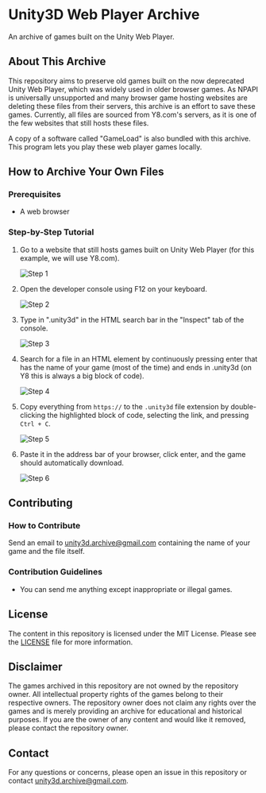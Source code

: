 # Unity3D Web Player Archive

An archive of games built on the Unity Web Player.

## About This Archive

This repository aims to preserve old games built on the now deprecated Unity Web Player, which was widely used in older browser games. As NPAPI is universally unsupported and many browser game hosting websites are deleting these files from their servers, this archive is an effort to save these games. Currently, all files are sourced from Y8.com's servers, as it is one of the few websites that still hosts these files.

A copy of a software called "GameLoad" is also bundled with this archive. This program lets you play these web player games locally.

## How to Archive Your Own Files

### Prerequisites

- A web browser

### Step-by-Step Tutorial

1. Go to a website that still hosts games built on Unity Web Player (for this example, we will use Y8.com).
   
   ![Step 1](https://github.com/oof-hie/Unity3D-Archive/assets/74454909/441f363d-70bc-45c5-a743-a298f1ed887e)

2. Open the developer console using F12 on your keyboard.
   
   ![Step 2](https://github.com/oof-hie/Unity3D-Archive/assets/74454909/2545416c-3f19-410f-859b-f94430b28c98)

3. Type in ".unity3d" in the HTML search bar in the "Inspect" tab of the console.
   
   ![Step 3](https://github.com/oof-hie/Unity3D-Archive/assets/74454909/e176560c-d7bb-4420-ac1d-7a48ec4c5ae8)

4. Search for a file in an HTML element by continuously pressing enter that has the name of your game (most of the time) and ends in .unity3d (on Y8 this is always a big block of code).
   
   ![Step 4](https://github.com/oof-hie/Unity3D-Archive/assets/74454909/87223f0b-70b7-4a85-ada1-4847464a86a2)

5. Copy everything from `https://` to the `.unity3d` file extension by double-clicking the highlighted block of code, selecting the link, and pressing `Ctrl + C`.
   
   ![Step 5](https://github.com/oof-hie/Unity3D-Archive/assets/74454909/3d5311b8-0b14-4d20-b049-daf6e665cec4)

6. Paste it in the address bar of your browser, click enter, and the game should automatically download.
   
   ![Step 6](https://github.com/oof-hie/Unity3D-Archive/assets/74454909/60f516bf-6737-45f6-b596-47eb5f4ec597)

## Contributing

### How to Contribute

Send an email to [unity3d.archive@gmail.com](mailto:unity3d.archive@gmail.com) containing the name of your game and the file itself.

### Contribution Guidelines

- You can send me anything except inappropriate or illegal games.

## License

The content in this repository is licensed under the MIT License. Please see the [LICENSE](LICENSE) file for more information.

## Disclaimer

The games archived in this repository are not owned by the repository owner. All intellectual property rights of the games belong to their respective owners. The repository owner does not claim any rights over the games and is merely providing an archive for educational and historical purposes. If you are the owner of any content and would like it removed, please contact the repository owner.

## Contact

For any questions or concerns, please open an issue in this repository or contact [unity3d.archive@gmail.com](mailto:unity3d.archive@gmail.com).
